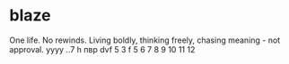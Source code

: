 # blaze

One life. No rewinds. Living boldly, thinking freely, chasing meaning - not approval.
yyyy
..7 h 
пвр dvf 
5
3
f
5
6
7
8
9
10
11
12
